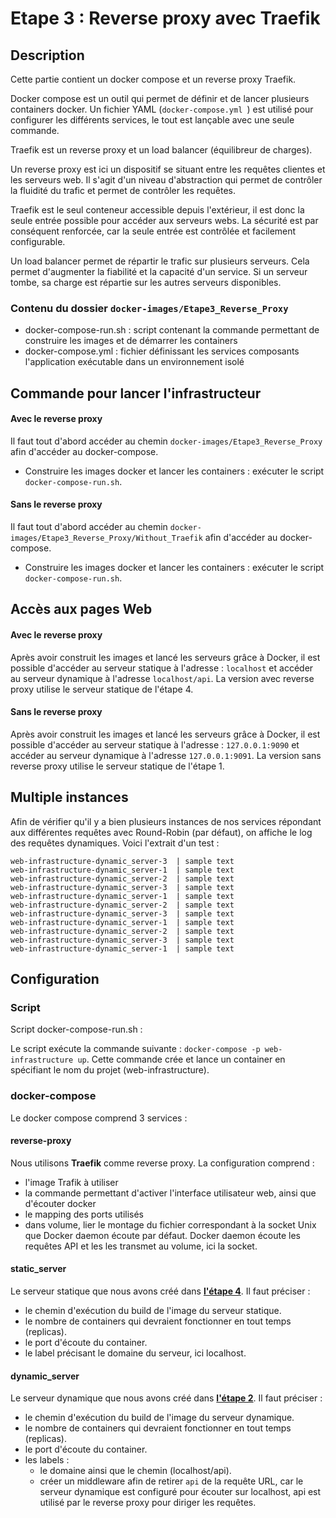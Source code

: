 # Etape 3 : Reverse proxy avec Traefik

## Description

Cette partie contient un docker compose et un reverse proxy Traefik.

Docker compose est un outil qui permet de définir et de lancer plusieurs containers docker. 
Un fichier YAML (```docker-compose.yml ```) est utilisé pour configurer les différents services, le tout est lançable avec
une seule commande.

Traefik est un reverse proxy et un load balancer (équilibreur de charges).

Un reverse proxy est ici un dispositif se situant entre les requêtes clientes et les serveurs web. Il s'agit d'un niveau
d'abstraction qui permet de contrôler la fluidité du trafic et permet de contrôler les requêtes. 

Traefik est le seul conteneur accessible depuis l'extérieur, il est donc la seule entrée possible pour accéder aux
serveurs webs. La sécurité est par conséquent renforcée, car la seule entrée est contrôlée et facilement configurable.

Un load balancer permet de répartir le trafic sur plusieurs serveurs. Cela permet d'augmenter la fiabilité et la capacité
d'un service. Si un serveur tombe, sa charge est répartie sur les autres serveurs disponibles.

### Contenu du dossier ```docker-images/Etape3_Reverse_Proxy```

- docker-compose-run.sh : script contenant la commande permettant de construire les images et de démarrer les containers
- docker-compose.yml : fichier définissant les services composants l'application exécutable dans un environnement isolé

## Commande pour lancer l'infrastructeur

#### Avec le reverse proxy
Il faut tout d'abord accéder au chemin ```docker-images/Etape3_Reverse_Proxy``` afin
d'accéder au docker-compose.

- Construire les images docker et lancer les containers : exécuter le script ```docker-compose-run.sh```.

#### Sans le reverse proxy

Il faut tout d'abord accéder au chemin ```docker-images/Etape3_Reverse_Proxy/Without_Traefik``` afin
d'accéder au docker-compose.

- Construire les images docker et lancer les containers : exécuter le script ```docker-compose-run.sh```.


## Accès aux pages Web

#### Avec le reverse proxy

Après avoir construit les images et lancé les serveurs grâce à Docker, il est possible d'accéder au serveur statique à l'adresse :
```localhost``` et accéder au serveur dynamique à l'adresse ```localhost/api```.
La version avec reverse proxy utilise le serveur statique de l'étape 4.

#### Sans le reverse proxy

Après avoir construit les images et lancé les serveurs grâce à Docker, il est possible d'accéder au serveur statique à l'adresse :
```127.0.0.1:9090``` et accéder au serveur dynamique à l'adresse ```127.0.0.1:9091```.
La version sans reverse proxy utilise le serveur statique de l'étape 1.

## Multiple instances

Afin de vérifier qu'il y a bien plusieurs instances de nos services répondant aux différentes requêtes 
avec Round-Robin (par défaut), on affiche le log des requêtes dynamiques.
Voici l'extrait d'un test : 

```
web-infrastructure-dynamic_server-3  | sample text
web-infrastructure-dynamic_server-1  | sample text
web-infrastructure-dynamic_server-2  | sample text
web-infrastructure-dynamic_server-3  | sample text
web-infrastructure-dynamic_server-1  | sample text
web-infrastructure-dynamic_server-2  | sample text
web-infrastructure-dynamic_server-3  | sample text
web-infrastructure-dynamic_server-1  | sample text
web-infrastructure-dynamic_server-2  | sample text
web-infrastructure-dynamic_server-3  | sample text
web-infrastructure-dynamic_server-1  | sample text
```

## Configuration

### Script

Script docker-compose-run.sh :

Le script exécute la commande suivante : ```docker-compose -p web-infrastructure up```.
Cette commande crée et lance un container en spécifiant le nom du projet 
(web-infrastructure).


### docker-compose

Le docker compose comprend 3 services :

#### reverse-proxy
Nous utilisons **Traefik** comme reverse proxy. La configuration comprend :
- l'image Trafik à utiliser 
- la commande permettant d'activer l'interface utilisateur web, ainsi que 
  d'écouter docker
- le mapping des ports utilisés
- dans volume, lier le montage du fichier correspondant à la socket Unix que 
  Docker daemon écoute par défaut. Docker daemon écoute les requêtes API et les 
  les transmet au volume, ici la socket.

#### static_server
Le serveur statique que nous avons créé dans [**l'étape 4**](readmeEtape4.md).
Il faut préciser :
- le chemin d'exécution du build de l'image du serveur statique.
- le nombre de containers qui devraient fonctionner en tout temps (replicas).
- le port d'écoute du container.
- le label précisant le domaine du serveur, ici localhost.

#### dynamic_server
Le serveur dynamique que nous avons créé dans [**l'étape 2**](readmeEtape2.md).
Il faut préciser :
- le chemin d'exécution du build de l'image du serveur dynamique.
- le nombre de containers qui devraient fonctionner en tout temps (replicas).
- le port d'écoute du container.
- les labels :
  - le domaine ainsi que le chemin (localhost/api).
  - créer un middleware afin de retirer ```api``` de la requête URL, car le 
    serveur dynamique est configuré pour écouter sur localhost, api est utilisé 
    par le reverse proxy pour diriger les requêtes.

